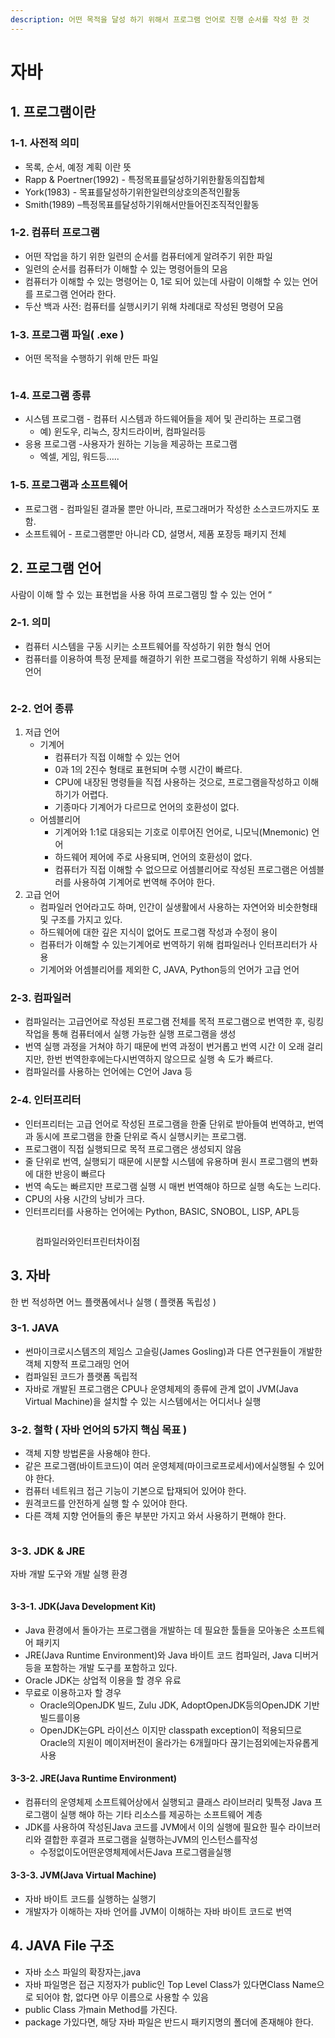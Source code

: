 ```yaml
---
description: 어떤 목적을 달성 하기 위해서 프로그램 언어로 진행 순서를 작성 한 것
---
```


# 자바

## 1. 프로그램이란

### 1-1. 사전적 의미

* 목록, 순서, 예정 계획 이란 뜻&#x20;
* Rapp & Poertner(1992) - 특정목표를달성하기위한활동의집합체&#x20;
* York(1983) - 목표를달성하기위한일련의상호의존적인활동&#x20;
* Smith(1989) –특정목표를달성하기위해서만들어진조직적인활동

### 1-2. 컴퓨터 프로그램

* 어떤 작업을 하기 위한 일련의 순서를 컴퓨터에게 알려주기 위한 파일&#x20;
* 일련의 순서를 컴퓨터가 이해할 수 있는 명령어들의 모음&#x20;
* 컴퓨터가 이해할 수 있는 명령어는 0, 1로 되어 있는데 사람이 이해할  수 있는 언어를 프로그램 언어라 한다.&#x20;
* 두산 백과 사전: 컴퓨터를 실행시키기 위해 차례대로 작성된 명령어 모음

### 1-3. 프로그램 파일( .exe )

* 어떤 목적을 수행하기 위해 만든 파일

<figure><img src="../.gitbook/assets/image (72).png" alt=""><figcaption></figcaption></figure>

### 1-4. 프로그램 종류

* 시스템 프로그램 - 컴퓨터 시스템과 하드웨어들을 제어 및 관리하는 프로그램&#x20;
  * 예) 윈도우, 리눅스, 장치드라이버, 컴파일러등&#x20;
* &#x20;응용 프로그램 -사용자가 원하는 기능을 제공하는 프로그램&#x20;
  * 엑셀, 게임, 워드등…..

### 1-5. 프로그램과 소프트웨어

* 프로그램 - 컴파일된 결과물 뿐만 아니라, 프로그래머가 작성한 소스코드까지도 포함.&#x20;
* 소프트웨어 - 프로그램뿐만 아니라 CD, 설명서, 제품 포장등 패키지 전체

## 2. 프로그램 언어

사람이 이해 할 수 있는 표현법을 사용 하여 프로그램밍 할 수 있는 언어 “

### 2-1. 의미

* 컴퓨터 시스템을 구동 시키는 소프트웨어를  작성하기 위한 형식 언어
* 컴퓨터를 이용하여 특정 문제를 해결하기 위한 프로그램을 작성하기 위해 사용되는 언어

<figure><img src="../.gitbook/assets/image (70).png" alt=""><figcaption></figcaption></figure>

### 2-2. 언어 종류

1. 저급 언어&#x20;
   * 기계어
     * 컴퓨터가 직접 이해할 수 있는 언어&#x20;
     * 0과 1의 2진수 형태로 표현되며 수행 시간이 빠르다.&#x20;
     * CPU에 내장된 명령들을 직접 사용하는 것으로, 프로그램을작성하고 이해하기가 어렵다.&#x20;
     * 기종마다 기계어가 다르므로 언어의 호환성이 없다.&#x20;
   * 어셈블리어&#x20;
     * 기계어와 1:1로 대응되는 기호로 이루어진 언어로, 니모닉(Mnemonic) 언어&#x20;
     * 하드웨어 제어에 주로 사용되며, 언어의 호환성이 없다.&#x20;
     * 컴퓨터가 직접 이해할 수 없으므로 어셈블리어로 작성된 프로그램은 어셈블러를 사용하여 기계어로 번역해 주어야 한다.&#x20;
2. 고급 언어&#x20;
   * 컴파일러 언어라고도 하며, 인간이 실생활에서 사용하는 자연어와 비슷한형태 및 구조를 가지고 있다.&#x20;
   * 하드웨어에 대한 깊은 지식이 없어도 프로그램 작성과 수정이 용이&#x20;
   * 컴퓨터가 이해할 수 있는기계어로 번역하기 위해 컴파일러나 인터프리터가 사용&#x20;
   * 기계어와 어셈블리어를 제외한 C, JAVA, Python등의 언어가 고급 언어

### 2-3. 컴파일러

* 컴파일러는 고급언어로 작성된 프로그램 전체를 목적 프로그램으로 번역한 후, 링킹작업을 통해 컴퓨터에서 실행 가능한 실행 프로그램을 생성
* 번역 실행 과정을 거쳐야 하기 때문에 번역 과정이 번거롭고 번역 시간 이 오래 걸리지만, 한번 번역한후에는다시번역하지 않으므로 실행 속 도가 빠르다.
* 컴파일러를 사용하는 언어에는 C언어 Java 등

### 2-4. 인터프리터

* 인터프리터는 고급 언어로 작성된 프로그램을 한줄 단위로 받아들여 번역하고, 번역과 동시에 프로그램을 한줄 단위로 즉시 실행시키는 프로그램.&#x20;
* 프로그램이 직접 실행되므로 목적 프로그램은 생성되지 않음&#x20;
* 줄 단위로 번역, 실행되기 때문에 시분할 시스템에 유용하며 원시 프로그램의 변화에 대한 반응이 빠르다&#x20;
* 번역 속도는 빠르지만 프로그램 실행 시 매번 번역해야 하므로 실행 속도는 느리다.&#x20;
* CPU의 사용 시간의 낭비가 크다.&#x20;
* 인터프리터를 사용하는 언어에는 Python, BASIC, SNOBOL, LISP, APL등

<figure><img src="../.gitbook/assets/image (71).png" alt=""><figcaption><p>컴파일러와인터프린터차이점</p></figcaption></figure>

## 3. 자바

한 번 적성하면 어느 플랫폼에서나 실행 ( 플랫폼 독립성 )

### 3-1. JAVA

* 썬마이크로시스템즈의 제임스 고슬링(James Gosling)과 다른 연구원들이 개발한 객체 지향적 프로그래밍 언어&#x20;
* 컴파일된 코드가 플랫폼 독립적&#x20;
* 자바로 개발된 프로그램은 CPU나 운영체제의 종류에 관계 없이 JVM(Java Virtual Machine)을 설치할 수 있는 시스템에서는 어디서나 실행

### 3-2. 철학 ( 자바 언어의 5가지 핵심 목표 )

* 객체 지향 방법론을 사용해야 한다.&#x20;
* 같은 프로그램(바이트코드)이 여러 운영체제(마이크로프로세서)에서실행될 수 있어야 한다.&#x20;
* 컴퓨터 네트워크 접근 기능이 기본으로 탑재되어 있어야 한다.&#x20;
* 원격코드를 안전하게 실행 할 수 있어야 한다.&#x20;
* 다른 객체 지향 언어들의 좋은 부분만 가지고 와서 사용하기 편해야 한다.

<figure><img src="../.gitbook/assets/image (157).png" alt=""><figcaption></figcaption></figure>

### 3-3. JDK & JRE

자바 개발 도구와 개발 실행 환경

<figure><img src="../.gitbook/assets/image (158).png" alt=""><figcaption></figcaption></figure>

#### 3-3-1. JDK(Java Development Kit)

* Java 환경에서 돌아가는 프로그램을 개발하는 데 필요한 툴들을 모아놓은 소프트웨어 패키지&#x20;
* JRE(Java Runtime Environment)와 Java 바이트 코드 컴파일러, Java 디버거등을 포함하는 개발 도구를 포함하고 있다.&#x20;
* Oracle JDK는 상업적 이용을 할 경우 유료&#x20;
* 무료로 이용하고자 할 경우
  * Oracle의OpenJDK 빌드, Zulu JDK, AdoptOpenJDK등의OpenJDK 기반빌드를이용
  * OpenJDK는GPL 라이선스 이지만 classpath exception이 적용되므로 Oracle의 지원이 메이저버전이 올라가는 6개월마다 끊기는점외에는자유롭게 사용

#### 3-3-2. JRE(Java Runtime Environment)

* 컴퓨터의 운영체제 소프트웨어상에서 실행되고 클래스 라이브러리 및특정 Java 프로그램이 실행 해야 하는 기타 리소스를 제공하는 소프트웨어 계층&#x20;
* JDK를 사용하여 작성된Java 코드를 JVM에서 이의 실행에 필요한 필수 라이브러리와 결합한 후결과 프로그램을 실행하는JVM의 인스턴스를작성&#x20;
  * 수정없이도어떤운영체제에서든Java 프로그램을실행

#### 3-3-3. JVM(Java Virtual Machine)

* 자바 바이트 코드를 실행하는 실행기&#x20;
* 개발자가 이해하는 자바 언어를 JVM이 이해하는 자바 바이트 코드로 번역

## 4. JAVA File 구조

* 자바 소스 파일의 확장자는,java
* 자바 파일명은 접근 지정자가 public인 Top Level Class가 있다면Class Name으로 되어야 함, 없다면 아무 이름으로 사용할 수 있음
* public Class 가main Method를 가진다.&#x20;
* package 가있다면, 해당 자바 파일은 반드시 패키지명의 폴더에 존재해야 한다.

<figure><img src="../.gitbook/assets/image (63).png" alt=""><figcaption></figcaption></figure>

##

